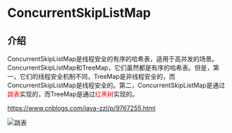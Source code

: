 # ConcurrentSkipListMap

## 介绍

ConcurrentSkipListMap是线程安全的有序的哈希表，适用于高并发的场景。
ConcurrentSkipListMap和TreeMap，它们虽然都是有序的哈希表。但是，第一，它们的线程安全机制不同，TreeMap是非线程安全的，而ConcurrentSkipListMap是线程安全的。第二，ConcurrentSkipListMap是通过<font color=red>跳表</font>实现的，而TreeMap是通过<font color=red>红黑树</font>实现的。


https://www.cnblogs.com/java-zzl/p/9767255.html


![跳表](https://tva1.sinaimg.cn/large/006tNbRwgy1gamw4gasq6j30th0fc0u3.jpg)